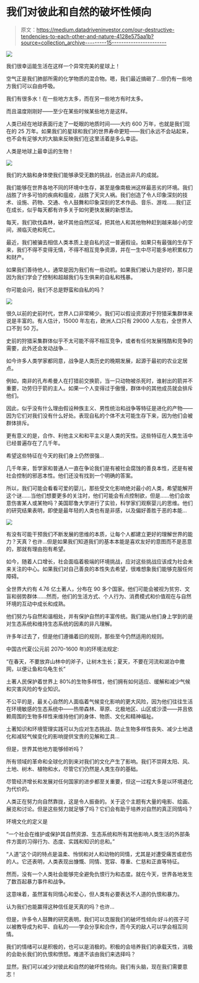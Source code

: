 # 我们对彼此和自然的破坏性倾向

> 原文：<https://medium.datadriveninvestor.com/our-destructive-tendencies-to-each-other-and-nature-4128e575aa1b?source=collection_archive---------15----------------------->

![](img/af6f2c7a9596b264832d1e421d302499.png)

我们很幸运能生活在这样一个异常完美的星球上！

空气正是我们肺部所需的化学物质的混合物。嗯，我们最近搞砸了…但仍有一些地方我们可以自由呼吸。

我们有很多水！在一些地方太多，而在另一些地方有时太多。

而且温度刚刚好——至少在某些时候某些地方是这样。

人类已经在地球表面行走了一眨眼的地质时间——大约 600 万年，也就是我们现在的 25 万年。如果我们的星球和我们的世界寿命更短——我们永远不会站起来，也不会有足够大的大脑来反映我们在这里活着是多么幸运。

人类是地球上最幸运的生物！

![](img/5cdd81d95f8bb65926f258d1bae5ec46.png)

我们的大脑和身体使我们能够承受无数的挑战，创造出非凡的成就。

我们能够在世界各地不同的环境中生存，甚至是像南极洲这样最恶劣的环境。我们战胜了许多可怕的疾病和瘟疫，战胜了天灾人祸。我们创造了令人印象深刻的技术、设施、药物、交通、令人鼓舞和印象深刻的艺术作品、音乐、游戏……我们正在成长，似乎每天都有许多关于如何更快发展的新想法。

每天，我们砍伐森林，破坏其他自然区域，把其他人和其他物种赶到越来越小的空间，濒临灭绝和死亡。

最近，我们被骗去相信人类本质上是自私的这一普遍假设。如果只有最强的生存下来，我们不得不变得无情，不得不相互竞争资源，并在一生中尽可能多地积累权力和财产。

如果我们善待他人，通常是因为我们有一些动机。如果我们被认为是好的，那只是因为我们学会了控制和超越我们与生俱来的自私和残暴。

你可能会问，我们不总是野蛮和自私的吗？

![](img/79cdf9a26e83bc6fb6a7a3d434f0ecef.png)

很久以前的史前时代，世界人口非常稀少。我们可以假设资源对于狩猎采集群体来说是丰富的。有人估计，15000 年左右，欧洲人口只有 29000 人左右，全世界人口不到 50 万。

史前的狩猎采集群体似乎不太可能不得不相互竞争，或者有任何发展残酷和竞争的需要，此外还会发动战争…

如今许多人类学家都同意，战争是人类历史的晚期发展，起源于最初的农业定居点。

例如，南非的孔布希曼人在打猎前交换箭，当一只动物被杀死时，谁射出的箭并不重要，功劳归于箭的主人。如果一个人变得过于傲慢，群体中的其他成员就会排斥他们。

因此，似乎没有什么理由假设种族主义、男性统治和战争等特征是进化的产物——因为它们对我们没有什么好处。表现自私的个体不太可能生存下来，因为他们会被群体排斥。

更有意义的是，合作、利他主义和和平主义是人类的天性。这些特征在人类生活中已经普遍存在了几千年。

希望这些特征在今天的我们身上仍然很强…

几千年来，哲学家和普通人一直在争论我们是有被社会腐蚀的善良本性，还是有被社会控制的邪恶本性。他们还没有找到一个明确的答案。

所以，我们可能会看看可爱的婴儿，那些受文化影响绝对最小的人类，希望能解开这个谜……当他们想要更多的关注时，他们可能会有点控制欲，但是……他们会故意伤害某人或某物吗？美国耶鲁大学进行了实验，科学家们观察婴儿的思维。他们的研究结果表明，即使是最年轻的人类也有是非感，以及偏好善胜于恶的本能…

![](img/dc443977dd7646876a31469ada5b1cbc.png)

有没有可能干预我们不断发展的思维的本质，让每个人都建立更好的理解世界的能力？天真？也许…但是如果我们知道我们的基本本能是喜欢友好的意图而不是恶意的，那就有理由抱有希望。

如今，随着人口增长，社会面临着极端的环境挑战，应对这些挑战应该成为社会未来关注的中心。如果我们对自己善良的本性失去希望，很难想象我们能够克服任何障碍。

全世界大约有 4.76 亿土著人，分布在 90 多个国家。他们可能会被视为贫穷、文盲和弱势群体……然而，他们的生活方式、个人行为、消费模式和价值观在与自然环境的互动中成长和成熟。

他们努力与自然和谐相处，并有保护自然的丰富传统。我们能从他们身上学到的是对生态系统和维持生态系统的因素的非凡理解。

许多年过去了，但是他们遵循着旧的规则，那些至今仍然适用的规则。

中国古代夏(公元前 2070-1600 年)的环境法规定:

“在春天，不要放弃山林中的斧子，让树木生长；夏天，不要在河流和湖泊中撒网，以便让鱼和乌龟生长”

土著人民保护着世界上 80%的生物多样性，他们拥有如何适应、缓解和减少气候和灾害风险的专业知识。

不公平的是，最关心自然的人面临着气候变化影响的更大风险，因为他们往往生活在环境敏感的生态系统中——热带森林、草原、北极地区、山区或沙漠——并且依赖周围的生物多样性来维持他们的身体、物质、文化和精神福祉。

土著知识和环境管理实践可以为应对生态挑战、防止生物多样性丧失、减少土地退化和减轻气候变化的影响提供宝贵的见解和工具…

但是，世界其他地方能够倾听吗？

所有领域的革命和全球化的到来对我们的文化产生了影响。我们不崇拜太阳、风、土地、树木、植物和水，尽管它们仍然是人类生存的基础。

尽管经济增长和发展对任何国家的进步都至关重要，但这一过程大多是以环境退化为代价的。

人类正在努力向自然靠拢，这是令人振奋的。关于这个主题有大量的电影、绘画、展览和讨论。但是这些努力就足够了吗？它们会有助于培养对自然的真正同情吗？

环境文化的定义是

“一个社会在维护或保护其自然资源、生态系统和所有其他影响人类生活的外部条件方面的习得行为、态度、实践和知识的总和。”

“人道”这个词的特点是温柔、怜悯和对人和动物的同情，尤其是对遭受痛苦或悲伤的人。它还表明，人类表现出慷慨、同情、宽容、尊重、仁慈和正直等特征。

然而，没有一个人类社会能够完全避免仇恨行为和态度。就在今天，世界各地发生了数百起暴力事件和战争。

这意味着，虽然富有同情心和爱心，但人类有必要表达不人道的仇恨和暴力。

认为我们也能赢得这种信任是天真的吗？也许…

但是，许多令人鼓舞的研究表明，我们可以克服我们的破坏性倾向:好斗的孩子可以被教导成为和平、自私的——学会分享和合作，而今天的敌人可以学会相互同情。

我们的情绪可以是积极的，也可以是消极的。积极的会培养我们的承载天性，消极的会助长我们的仇恨和愤怒。难道不该由我们来选择吗？

显然，我们可以减少对彼此和自然的破坏性倾向。我们有头脑，现在我们需要意志！